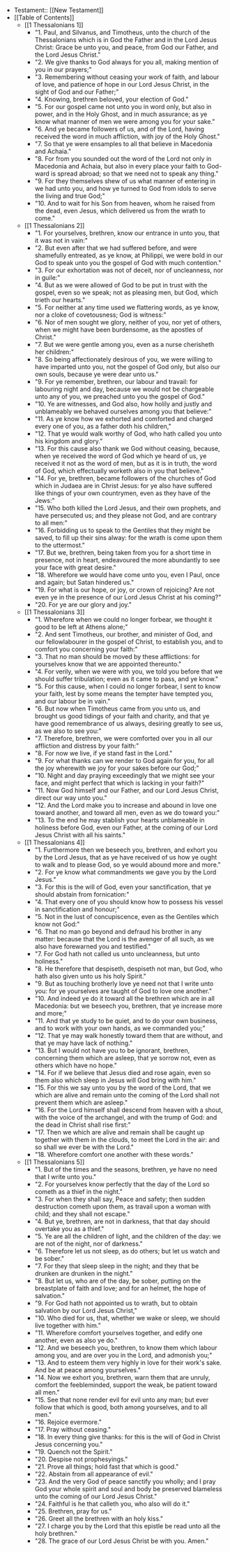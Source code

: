 - Testament:: [[New Testament]]
- [[Table of Contents]]
    - [[1 Thessalonians 1]]
        - "1. Paul, and Silvanus, and Timotheus, unto the church of the Thessalonians which is in God the Father and in the Lord Jesus Christ: Grace be unto you, and peace, from God our Father, and the Lord Jesus Christ."
        - "2. We give thanks to God always for you all, making mention of you in our prayers;"
        - "3. Remembering without ceasing your work of faith, and labour of love, and patience of hope in our Lord Jesus Christ, in the sight of God and our Father;"
        - "4. Knowing, brethren beloved, your election of God."
        - "5. For our gospel came not unto you in word only, but also in power, and in the Holy Ghost, and in much assurance; as ye know what manner of men we were among you for your sake."
        - "6. And ye became followers of us, and of the Lord, having received the word in much affliction, with joy of the Holy Ghost."
        - "7. So that ye were ensamples to all that believe in Macedonia and Achaia."
        - "8. For from you sounded out the word of the Lord not only in Macedonia and Achaia, but also in every place your faith to God-ward is spread abroad; so that we need not to speak any thing."
        - "9. For they themselves shew of us what manner of entering in we had unto you, and how ye turned to God from idols to serve the living and true God;"
        - "10. And to wait for his Son from heaven, whom he raised from the dead, even Jesus, which delivered us from the wrath to come."
    - [[1 Thessalonians 2]]
        - "1. For yourselves, brethren, know our entrance in unto you, that it was not in vain:"
        - "2. But even after that we had suffered before, and were shamefully entreated, as ye know, at Philippi, we were bold in our God to speak unto you the gospel of God with much contention."
        - "3. For our exhortation was not of deceit, nor of uncleanness, nor in guile:"
        - "4. But as we were allowed of God to be put in trust with the gospel, even so we speak; not as pleasing men, but God, which trieth our hearts."
        - "5. For neither at any time used we flattering words, as ye know, nor a cloke of covetousness; God is witness:"
        - "6. Nor of men sought we glory, neither of you, nor yet of others, when we might have been burdensome, as the apostles of Christ."
        - "7. But we were gentle among you, even as a nurse cherisheth her children:"
        - "8. So being affectionately desirous of you, we were willing to have imparted unto you, not the gospel of God only, but also our own souls, because ye were dear unto us."
        - "9. For ye remember, brethren, our labour and travail: for labouring night and day, because we would not be chargeable unto any of you, we preached unto you the gospel of God."
        - "10. Ye are witnesses, and God also, how holily and justly and unblameably we behaved ourselves among you that believe:"
        - "11. As ye know how we exhorted and comforted and charged every one of you, as a father doth his children,"
        - "12. That ye would walk worthy of God, who hath called you unto his kingdom and glory."
        - "13. For this cause also thank we God without ceasing, because, when ye received the word of God which ye heard of us, ye received it not as the word of men, but as it is in truth, the word of God, which effectually worketh also in you that believe."
        - "14. For ye, brethren, became followers of the churches of God which in Judaea are in Christ Jesus: for ye also have suffered like things of your own countrymen, even as they have of the Jews:"
        - "15. Who both killed the Lord Jesus, and their own prophets, and have persecuted us; and they please not God, and are contrary to all men:"
        - "16. Forbidding us to speak to the Gentiles that they might be saved, to fill up their sins alway: for the wrath is come upon them to the uttermost."
        - "17. But we, brethren, being taken from you for a short time in presence, not in heart, endeavoured the more abundantly to see your face with great desire."
        - "18. Wherefore we would have come unto you, even I Paul, once and again; but Satan hindered us."
        - "19. For what is our hope, or joy, or crown of rejoicing? Are not even ye in the presence of our Lord Jesus Christ at his coming?"
        - "20. For ye are our glory and joy."
    - [[1 Thessalonians 3]]
        - "1. Wherefore when we could no longer forbear, we thought it good to be left at Athens alone;"
        - "2. And sent Timotheus, our brother, and minister of God, and our fellowlabourer in the gospel of Christ, to establish you, and to comfort you concerning your faith:"
        - "3. That no man should be moved by these afflictions: for yourselves know that we are appointed thereunto."
        - "4. For verily, when we were with you, we told you before that we should suffer tribulation; even as it came to pass, and ye know."
        - "5. For this cause, when I could no longer forbear, I sent to know your faith, lest by some means the tempter have tempted you, and our labour be in vain."
        - "6. But now when Timotheus came from you unto us, and brought us good tidings of your faith and charity, and that ye have good remembrance of us always, desiring greatly to see us, as we also to see you:"
        - "7. Therefore, brethren, we were comforted over you in all our affliction and distress by your faith:"
        - "8. For now we live, if ye stand fast in the Lord."
        - "9. For what thanks can we render to God again for you, for all the joy wherewith we joy for your sakes before our God;"
        - "10. Night and day praying exceedingly that we might see your face, and might perfect that which is lacking in your faith?"
        - "11. Now God himself and our Father, and our Lord Jesus Christ, direct our way unto you."
        - "12. And the Lord make you to increase and abound in love one toward another, and toward all men, even as we do toward you:"
        - "13. To the end he may stablish your hearts unblameable in holiness before God, even our Father, at the coming of our Lord Jesus Christ with all his saints."
    - [[1 Thessalonians 4]]
        - "1. Furthermore then we beseech you, brethren, and exhort you by the Lord Jesus, that as ye have received of us how ye ought to walk and to please God, so ye would abound more and more."
        - "2. For ye know what commandments we gave you by the Lord Jesus."
        - "3. For this is the will of God, even your sanctification, that ye should abstain from fornication:"
        - "4. That every one of you should know how to possess his vessel in sanctification and honour;"
        - "5. Not in the lust of concupiscence, even as the Gentiles which know not God:"
        - "6. That no man go beyond and defraud his brother in any matter: because that the Lord is the avenger of all such, as we also have forewarned you and testified."
        - "7. For God hath not called us unto uncleanness, but unto holiness."
        - "8. He therefore that despiseth, despiseth not man, but God, who hath also given unto us his holy Spirit."
        - "9. But as touching brotherly love ye need not that I write unto you: for ye yourselves are taught of God to love one another."
        - "10. And indeed ye do it toward all the brethren which are in all Macedonia: but we beseech you, brethren, that ye increase more and more;"
        - "11. And that ye study to be quiet, and to do your own business, and to work with your own hands, as we commanded you;"
        - "12. That ye may walk honestly toward them that are without, and that ye may have lack of nothing."
        - "13. But I would not have you to be ignorant, brethren, concerning them which are asleep, that ye sorrow not, even as others which have no hope."
        - "14. For if we believe that Jesus died and rose again, even so them also which sleep in Jesus will God bring with him."
        - "15. For this we say unto you by the word of the Lord, that we which are alive and remain unto the coming of the Lord shall not prevent them which are asleep."
        - "16. For the Lord himself shall descend from heaven with a shout, with the voice of the archangel, and with the trump of God: and the dead in Christ shall rise first:"
        - "17. Then we which are alive and remain shall be caught up together with them in the clouds, to meet the Lord in the air: and so shall we ever be with the Lord."
        - "18. Wherefore comfort one another with these words."
    - [[1 Thessalonians 5]]
        - "1. But of the times and the seasons, brethren, ye have no need that I write unto you."
        - "2. For yourselves know perfectly that the day of the Lord so cometh as a thief in the night."
        - "3. For when they shall say, Peace and safety; then sudden destruction cometh upon them, as travail upon a woman with child; and they shall not escape."
        - "4. But ye, brethren, are not in darkness, that that day should overtake you as a thief."
        - "5. Ye are all the children of light, and the children of the day: we are not of the night, nor of darkness."
        - "6. Therefore let us not sleep, as do others; but let us watch and be sober."
        - "7. For they that sleep sleep in the night; and they that be drunken are drunken in the night."
        - "8. But let us, who are of the day, be sober, putting on the breastplate of faith and love; and for an helmet, the hope of salvation."
        - "9. For God hath not appointed us to wrath, but to obtain salvation by our Lord Jesus Christ,"
        - "10. Who died for us, that, whether we wake or sleep, we should live together with him."
        - "11. Wherefore comfort yourselves together, and edify one another, even as also ye do."
        - "12. And we beseech you, brethren, to know them which labour among you, and are over you in the Lord, and admonish you;"
        - "13. And to esteem them very highly in love for their work's sake. And be at peace among yourselves."
        - "14. Now we exhort you, brethren, warn them that are unruly, comfort the feebleminded, support the weak, be patient toward all men."
        - "15. See that none render evil for evil unto any man; but ever follow that which is good, both among yourselves, and to all men."
        - "16. Rejoice evermore."
        - "17. Pray without ceasing."
        - "18. In every thing give thanks: for this is the will of God in Christ Jesus concerning you."
        - "19. Quench not the Spirit."
        - "20. Despise not prophesyings."
        - "21. Prove all things; hold fast that which is good."
        - "22. Abstain from all appearance of evil."
        - "23. And the very God of peace sanctify you wholly; and I pray God your whole spirit and soul and body be preserved blameless unto the coming of our Lord Jesus Christ."
        - "24. Faithful is he that calleth you, who also will do it."
        - "25. Brethren, pray for us."
        - "26. Greet all the brethren with an holy kiss."
        - "27. I charge you by the Lord that this epistle be read unto all the holy brethren."
        - "28. The grace of our Lord Jesus Christ be with you. Amen."
